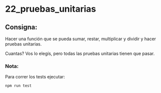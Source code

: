 # 22_pruebas_unitarias

## Consigna:

Hacer una función que se pueda sumar, restar, multiplicar y dividir y hacer pruebas unitarias.

Cuantas? Vos lo elegís, pero todas las pruebas unitarias tienen que pasar.


### Nota: 
Para correr los tests ejecutar:

```
npm run test
```